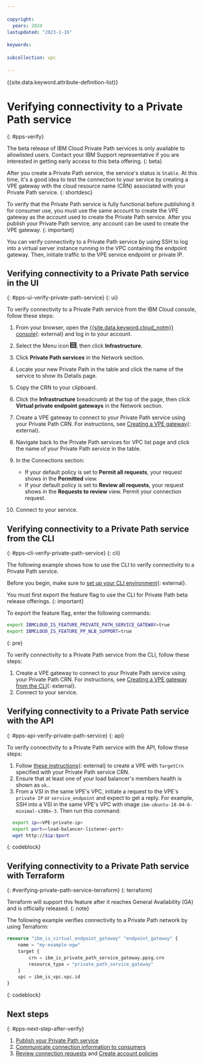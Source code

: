 ```yaml
---

copyright:
  years: 2024
lastupdated: "2023-1-16"

keywords:

subcollection: vpc

---
```


{{site.data.keyword.attribute-definition-list}}

# Verifying connectivity to a Private Path service
{: #pps-verify}

The beta release of IBM Cloud Private Path services is only available to allowlisted users. Contact your IBM Support representative if you are interested in getting early access to this beta offering.
{: beta}

After you create a Private Path service, the service's status is `Stable`. At this time, it's a good idea to test the connection to your service by creating a VPE gateway with the cloud resource name (CRN) associated with your Private Path service.
{: shortdesc}

To verify that the Private Path service is fully functional before publishing it for consumer use, you must use the same account to create the VPE gateway as the account used to create the Private Path service. After you publish your Private Path service, any account can be used to create the VPE gateway.
{: important}

You can verify connectivity to a Private Path service by using SSH to log into a virtual server instance running in the VPC containing the endpoint gateway. Then, initiate traffic to the VPE service endpoint or private IP.

## Verifying connectivity to a Private Path service in the UI
{: #pps-ui-verify-private-path-service}
{: ui}

To verify connectivity to a Private Path service from the IBM Cloud console, follow these steps:

1. From your browser, open the [{{site.data.keyword.cloud_notm}} console](/login){: external} and log in to your account.
1. Select the Menu icon ![Menu icon](images/menu_icon.png), then click **Infrastructure**.
1. Click **Private Path services** in the Network section.
1. Locate your new Private Path in the table and click the name of the service to show its Details page.
1. Copy the CRN to your clipboard.
1. Click the **Infrastructure** breadcrumb at the top of the page, then click **Virtual private endpoint gateways** in the Network section.
1. Create a VPE gateway to connect to your Private Path service using your Private Path CRN. For instructions, see [Creating a VPE gateway](/docs/vpc?topic=vpc-ordering-endpoint-gateway){: external}.
1. Navigate back to the Private Path services for VPC list page and click the name of your Private Path service in the table.
1. In the Connections section:

   * If your default policy is set to **Permit all requests**, your request shows in the **Permitted** view.
   * If your default policy is set to **Review all requests**, your request shows in the **Requests to review** view. Permit your connection request.
   
1. Connect to your service.

## Verifying connectivity to a Private Path service from the CLI
{: #pps-cli-verify-private-path-service}
{: cli}

The following example shows how to use the CLI to verify connectivity to a Private Path service.

Before you begin, make sure to [set up your CLI environment](/docs/vpc?topic=vpc-set-up-environment&interface=cli){: external}.

You must first export the feature flag to use the CLI for Private Path beta release offerings.
{: important}

To export the feature flag, enter the following commands:

```sh
export IBMCLOUD_IS_FEATURE_PRIVATE_PATH_SERVICE_GATEWAY=true
export IBMCLOUD_IS_FEATURE_PP_NLB_SUPPORT=true
```
{: pre}

To verify connectivity to a Private Path service from the CLI, follow these steps:

1. Create a VPE gateway to connect to your Private Path service using your Private Path CRN. For instructions, see [Creating a VPE gateway from the CLI](/docs/vpc?topic=vpc-ordering-endpoint-gateway&interface=cli){: external}.
1. Connect to your service.

## Verifying connectivity to a Private Path service with the API
{: #pps-api-verify-private-path-service}
{: api}

To verify connectivity to a Private Path service with the API, follow these steps:

1. Follow [these instructions](/docs/vpc?topic=vpc-ordering-endpoint-gateway&interface=api){: external} to create a VPE with `TargetCrn` specified with your Private Path service CRN.
1. Ensure that at least one of your load balancer's members health is shown as `ok`..
1. From a VSI in the same VPE's VPC, initiate a request to the VPE's `private IP` or `service_endpoint` and expect to get a reply. For example, SSH into a VSI in the same VPE's VPC with image `ibm-ubuntu-18-04-6-minimal-s390x-3`. Then run this command:

```sh
  export ip=<VPE-private-ip>
  export port=<load-balancer-listener-port>
  wget http://$ip:$port
```
{: codeblock}

## Verifying connectivity to a Private Path service with Terraform
{: #verifying-private-path-service-terraform}
{: terraform}

Terraform will support this feature after it reaches General Availability (GA) and is officially released.
{: note}

The following example verifies connectivity to a Private Path network by using Terraform:

```terraform
resource "ibm_is_virtual_endpoint_gateway" "endpoint_gateway" {
    name = "my-example-egw"
    target {
        crn = ibm_is_private_path_service_gateway.ppsg.crn
        resource_type = "private_path_service_gateway"
    }
    vpc = ibm_is_vpc.vpc.id
}
```
{: codeblock}

## Next steps
{: #pps-next-step-after-verify}

1. [Publish your Private Path service](/docs/vpc?topic=vpc-pps-activating&interface=ui)
1. [Communicate connection information to consumers](/docs/vpc?topic=vpc-pps-ui-communicate&interface=ui)
1. [Review connection requests](/docs/vpc?topic=vpc-pps-ui-reviewing&interface=ui) and [Create account policies](/docs/vpc?topic=vpc-pps-create-account-policy&interface=ui)
